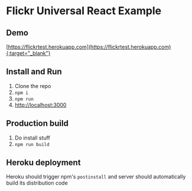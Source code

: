 # Flickr Universal React Example

## Demo
[https://flickrtest.herokuapp.com](https://flickrtest.herokuapp.com){:target="_blank"}

## Install and Run
1. Clone the repo
2. `npm i`
3. `npm run`
4. [http://localhost:3000](http://localhost:3000)

## Production build
1. Do install stuff
2. `npm run build`

## Heroku deployment
Heroku should trigger npm's `postinstall` and server should automatically build its distribution code
